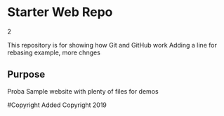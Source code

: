 # Starter Web Repo
2

This repository is for showing how Git and GitHub work
Adding a line for rebasing example, more chnges
## Purpose
Proba
Sample website with plenty of files for demos

#Copyright
Added Copyright 2019
